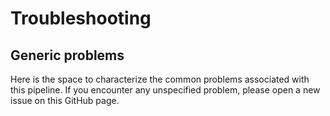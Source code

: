 # Troubleshooting

## Generic problems

Here is the space to characterize the common problems associated with this pipeline. If you encounter any unspecified problem, please open a new issue on this GitHub page.

<!-- ### Problem found
TODO
problema con el nÚmero de mnimo de muestras y de genes
solution. -->
